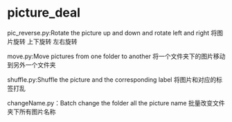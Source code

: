 # picture_deal

pic_reverse.py:Rotate the picture up and down and rotate left and right  将图片旋转 上下旋转 左右旋转 

move.py:Move pictures from one folder to another   将一个文件夹下的图片移动到另外一个文件夹

shuffle.py:Shuffle the picture and the corresponding label   将图片和对应的标签打乱

changeName.py：Batch change the folder all the picture name  批量改变文件夹下所有图片名称
